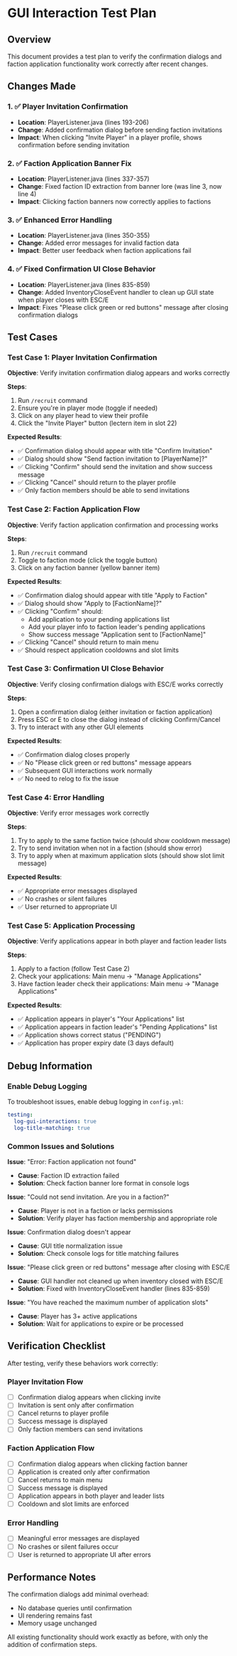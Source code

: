 # GUI Interaction Test Plan

## Overview
This document provides a test plan to verify the confirmation dialogs and faction application functionality work correctly after recent changes.

## Changes Made

### 1. ✅ Player Invitation Confirmation
- **Location**: PlayerListener.java (lines 193-206)
- **Change**: Added confirmation dialog before sending faction invitations
- **Impact**: When clicking "Invite Player" in a player profile, shows confirmation before sending invitation

### 2. ✅ Faction Application Banner Fix
- **Location**: PlayerListener.java (lines 337-357)
- **Change**: Fixed faction ID extraction from banner lore (was line 3, now line 4)
- **Impact**: Clicking faction banners now correctly applies to factions

### 3. ✅ Enhanced Error Handling
- **Location**: PlayerListener.java (lines 350-355)
- **Change**: Added error messages for invalid faction data
- **Impact**: Better user feedback when faction applications fail

### 4. ✅ Fixed Confirmation UI Close Behavior
- **Location**: PlayerListener.java (lines 835-859)
- **Change**: Added InventoryCloseEvent handler to clean up GUI state when player closes with ESC/E
- **Impact**: Fixes "Please click green or red buttons" message after closing confirmation dialogs

## Test Cases

### Test Case 1: Player Invitation Confirmation
**Objective**: Verify invitation confirmation dialog appears and works correctly

**Steps**:
1. Run `/recruit` command
2. Ensure you're in player mode (toggle if needed)
3. Click on any player head to view their profile
4. Click the "Invite Player" button (lectern item in slot 22)

**Expected Results**:
- ✅ Confirmation dialog should appear with title "Confirm Invitation"
- ✅ Dialog should show "Send faction invitation to [PlayerName]?"
- ✅ Clicking "Confirm" should send the invitation and show success message
- ✅ Clicking "Cancel" should return to the player profile
- ✅ Only faction members should be able to send invitations

### Test Case 2: Faction Application Flow
**Objective**: Verify faction application confirmation and processing works

**Steps**:
1. Run `/recruit` command
2. Toggle to faction mode (click the toggle button)
3. Click on any faction banner (yellow banner item)

**Expected Results**:
- ✅ Confirmation dialog should appear with title "Apply to Faction"
- ✅ Dialog should show "Apply to [FactionName]?"
- ✅ Clicking "Confirm" should:
  - Add application to your pending applications list
  - Add your player info to faction leader's pending applications
  - Show success message "Application sent to [FactionName]"
- ✅ Clicking "Cancel" should return to main menu
- ✅ Should respect application cooldowns and slot limits

### Test Case 3: Confirmation UI Close Behavior
**Objective**: Verify closing confirmation dialogs with ESC/E works correctly

**Steps**:
1. Open a confirmation dialog (either invitation or faction application)
2. Press ESC or E to close the dialog instead of clicking Confirm/Cancel
3. Try to interact with any other GUI elements

**Expected Results**:
- ✅ Confirmation dialog closes properly
- ✅ No "Please click green or red buttons" message appears
- ✅ Subsequent GUI interactions work normally
- ✅ No need to relog to fix the issue

### Test Case 4: Error Handling
**Objective**: Verify error messages work correctly

**Steps**:
1. Try to apply to the same faction twice (should show cooldown message)
2. Try to send invitation when not in a faction (should show error)
3. Try to apply when at maximum application slots (should show slot limit message)

**Expected Results**:
- ✅ Appropriate error messages displayed
- ✅ No crashes or silent failures
- ✅ User returned to appropriate UI

### Test Case 5: Application Processing
**Objective**: Verify applications appear in both player and faction leader lists

**Steps**:
1. Apply to a faction (follow Test Case 2)
2. Check your applications: Main menu → "Manage Applications"
3. Have faction leader check their applications: Main menu → "Manage Applications"

**Expected Results**:
- ✅ Application appears in player's "Your Applications" list
- ✅ Application appears in faction leader's "Pending Applications" list
- ✅ Application shows correct status ("PENDING")
- ✅ Application has proper expiry date (3 days default)

## Debug Information

### Enable Debug Logging
To troubleshoot issues, enable debug logging in `config.yml`:
```yaml
testing:
  log-gui-interactions: true
  log-title-matching: true
```

### Common Issues and Solutions

**Issue**: "Error: Faction application not found"
- **Cause**: Faction ID extraction failed
- **Solution**: Check faction banner lore format in console logs

**Issue**: "Could not send invitation. Are you in a faction?"
- **Cause**: Player is not in a faction or lacks permissions
- **Solution**: Verify player has faction membership and appropriate role

**Issue**: Confirmation dialog doesn't appear
- **Cause**: GUI title normalization issue
- **Solution**: Check console logs for title matching failures

**Issue**: "Please click green or red buttons" message after closing with ESC/E
- **Cause**: GUI handler not cleaned up when inventory closed with ESC/E
- **Solution**: Fixed with InventoryCloseEvent handler (lines 835-859)

**Issue**: "You have reached the maximum number of application slots"
- **Cause**: Player has 3+ active applications
- **Solution**: Wait for applications to expire or be processed

## Verification Checklist

After testing, verify these behaviors work correctly:

### Player Invitation Flow
- [ ] Confirmation dialog appears when clicking invite
- [ ] Invitation is sent only after confirmation
- [ ] Cancel returns to player profile
- [ ] Success message is displayed
- [ ] Only faction members can send invitations

### Faction Application Flow
- [ ] Confirmation dialog appears when clicking faction banner
- [ ] Application is created only after confirmation
- [ ] Cancel returns to main menu
- [ ] Success message is displayed
- [ ] Application appears in both player and leader lists
- [ ] Cooldown and slot limits are enforced

### Error Handling
- [ ] Meaningful error messages are displayed
- [ ] No crashes or silent failures occur
- [ ] User is returned to appropriate UI after errors

## Performance Notes

The confirmation dialogs add minimal overhead:
- No database queries until confirmation
- UI rendering remains fast
- Memory usage unchanged

All existing functionality should work exactly as before, with only the addition of confirmation steps.